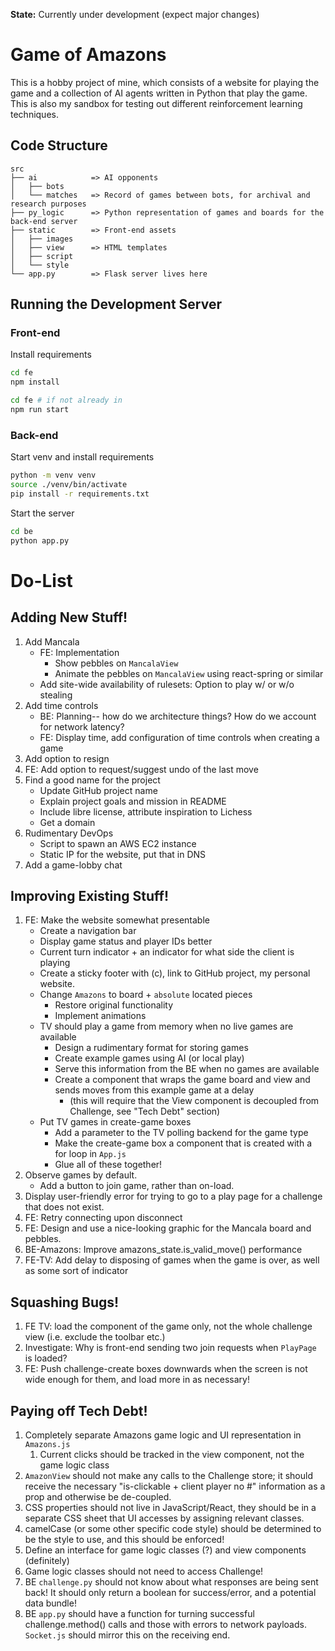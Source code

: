 **State:** Currently under development (expect major changes)

# Game of Amazons
This is a hobby project of mine, which consists of a website for playing the game and a collection of AI agents written in Python that play the game.
This is also my sandbox for testing out different reinforcement learning techniques.

## Code Structure
```
src
├── ai            => AI opponents
│   ├── bots      
│   └── matches   => Record of games between bots, for archival and research purposes
├── py_logic      => Python representation of games and boards for the back-end server
├── static        => Front-end assets
│   ├── images    
│   ├── view      => HTML templates
│   ├── script    
│   └── style     
└── app.py        => Flask server lives here
```

## Running the Development Server
### Front-end
Install requirements
```bash
cd fe
npm install
```

```bash
cd fe # if not already in
npm run start
```

### Back-end
Start venv and install requirements

```bash
python -m venv venv
source ./venv/bin/activate
pip install -r requirements.txt
```

Start the server
```bash
cd be
python app.py
```

# Do-List
## Adding New Stuff!
1. Add Mancala
    - FE: Implementation
        - Show pebbles on `MancalaView`
        - Animate the pebbles on `MancalaView` using react-spring or similar
    - Add site-wide availability of rulesets: Option to play w/ or w/o stealing
1. Add time controls
    - BE: Planning-- how do we architecture things? How do we account for network latency?
    - FE: Display time, add configuration of time controls when creating a game
1. Add option to resign
1. FE: Add option to request/suggest undo of the last move
1. Find a good name for the project
    - Update GitHub project name
    - Explain project goals and mission in README
    - Include libre license, attribute inspiration to Lichess
    - Get a domain
1. Rudimentary DevOps
    - Script to spawn an AWS EC2 instance
    - Static IP for the website, put that in DNS
1. Add a game-lobby chat

## Improving Existing Stuff!
1. FE: Make the website somewhat presentable
    - Create a navigation bar
    - Display game status and player IDs better
    - Current turn indicator + an indicator for what side the client is playing
    - Create a sticky footer with (c), link to GitHub project, my personal website.
    - Change `Amazons` to board + `absolute` located pieces
        - Restore original functionality
        - Implement animations
    - TV should play a game from memory when no live games are available
        - Design a rudimentary format for storing games
        - Create example games using AI (or local play)
        - Serve this information from the BE when no games are available
        - Create a component that wraps the game board and view and sends moves from this example game at a delay
            - (this will require that the View component is decoupled from Challenge, see "Tech Debt" section)
    - Put TV games in create-game boxes
        - Add a parameter to the TV polling backend for the game type
        - Make the create-game box a component that is created with a for loop in `App.js`
        - Glue all of these together!
1. Observe games by default.
    - Add a button to join game, rather than on-load.
1. Display user-friendly error for trying to go to a play page for a challenge that does not exist.
1. FE: Retry connecting upon disconnect
1. FE: Design and use a nice-looking graphic for the Mancala board and pebbles.
1. BE-Amazons: Improve amazons_state.is_valid_move() performance
1. FE-TV: Add delay to disposing of games when the game is over, as well as some sort of indicator

## Squashing Bugs!
1. FE TV: load the component of the game only, not the whole challenge view (i.e. exclude the toolbar etc.)
1. Investigate: Why is front-end sending two join requests when `PlayPage` is loaded?
1. FE: Push challenge-create boxes downwards when the screen is not wide enough for them, and load more in as necessary!

## Paying off Tech Debt!
1. Completely separate Amazons game logic and UI representation in `Amazons.js`
    1. Current clicks should be tracked in the view component, not the game logic class
1. `AmazonView` should not make any calls to the Challenge store; it should receive the necessary "is-clickable + client player no #" information as a prop and otherwise be de-coupled.
1. CSS properties should not live in JavaScript/React, they should be in a separate CSS sheet that UI accesses by assigning relevant classes.
1. camelCase (or some other specific code style) should be determined to be the style to use, and this should be enforced!
1. Define an interface for game logic classes (?) and view components (definitely)
1. Game logic classes should not need to access Challenge!
1. BE `challenge.py` should not know about what responses are being sent back! It should only return a boolean for success/error, and a potential data bundle!
1. BE `app.py` should have a function for turning successful challenge.method() calls and those with errors to network payloads. `Socket.js` should mirror this on the receiving end.